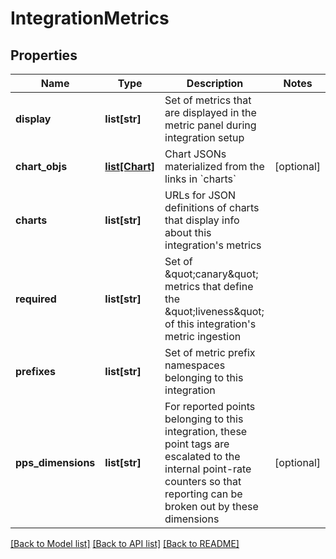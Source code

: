 # IntegrationMetrics

## Properties
Name | Type | Description | Notes
------------ | ------------- | ------------- | -------------
**display** | **list[str]** | Set of metrics that are displayed in the metric panel during integration setup | 
**chart_objs** | [**list[Chart]**](Chart.md) | Chart JSONs materialized from the links in &#x60;charts&#x60; | [optional] 
**charts** | **list[str]** | URLs for JSON definitions of charts that display info about this integration&#39;s metrics | 
**required** | **list[str]** | Set of \&quot;canary\&quot; metrics that define the \&quot;liveness\&quot; of this integration&#39;s metric ingestion | 
**prefixes** | **list[str]** | Set of metric prefix namespaces belonging to this integration | 
**pps_dimensions** | **list[str]** | For reported points belonging to this integration, these point tags are escalated to the internal point-rate counters so that reporting can be broken out by these dimensions | [optional] 

[[Back to Model list]](../README.md#documentation-for-models) [[Back to API list]](../README.md#documentation-for-api-endpoints) [[Back to README]](../README.md)


